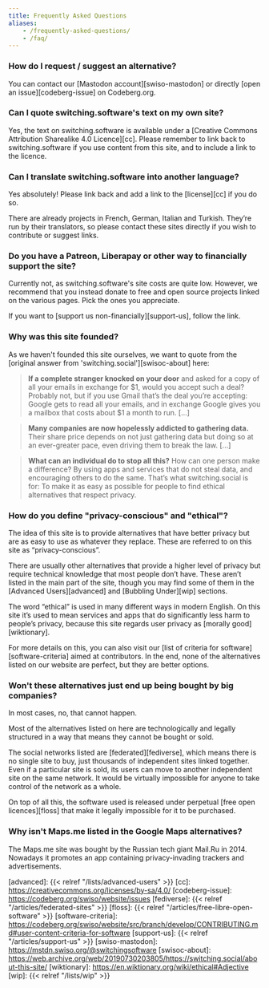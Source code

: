 ```yaml
---
title: Frequently Asked Questions
aliases:
    - /frequently-asked-questions/
    - /faq/
---
```


### How do I request / suggest an alternative?

You can contact our [Mastodon account][swiso-mastodon] or directly [open an issue][codeberg-issue] on Codeberg.org.


### Can I quote switching.software's text on my own site?

Yes, the text on switching.software is available under a [Creative Commons Attribution Sharealike 4.0 Licence][cc]. Please remember to link back to switching.software if you use content from this site, and to include a link to the licence.


### Can I translate switching.software into another language?

Yes absolutely! Please link back and add a link to the [license][cc] if you do so.

There are already projects in French, German, Italian and Turkish. They’re run by their translators, so please contact these sites directly if you wish to contribute or suggest links.


### Do you have a Patreon, Liberapay or other way to financially support the site?

Currently not, as switching.software's site costs are quite low. However, we recommend that you instead donate to free and open source projects linked on the various pages. Pick the ones you appreciate.

If you want to [support us non-financially][support-us], follow the link.


### Why was this site founded?

As we haven't founded this site ourselves, we want to quote from the [original answer from 'switching.social'][swisoc-about] here:

> **If a complete stranger knocked on your door** and asked for a copy of all your emails in exchange for $1, would you accept such a deal? Probably not, but if you use Gmail that’s the deal you’re accepting: Google gets to read all your emails, and in exchange Google gives you a mailbox that costs about $1 a month to run. [...]

> **Many companies are now hopelessly addicted to gathering data.** Their share price depends on not just gathering data but doing so at an ever-greater pace, even driving them to break the law. [...]

> **What can an individual do to stop all this?** How can one person make a difference? By using apps and services that do not steal data, and encouraging others to do the same. That’s what switching.social is for: To make it as easy as possible for people to find ethical alternatives that respect privacy.


### How do you define "privacy-conscious" and "ethical"?

The idea of this site is to provide alternatives that have better privacy but are as easy to use as whatever they replace. These are referred to on this site as “privacy-conscious”.

There are usually other alternatives that provide a higher level of privacy but require technical knowledge that most people don’t have. These aren’t listed in the main part of the site, though you may find some of them in the [Advanced Users][advanced] and [Bubbling Under][wip] sections.

The word “ethical” is used in many different ways in modern English. On this site it’s used to mean services and apps that do significantly less harm to people’s privacy, because this site regards user privacy as [morally good][wiktionary].

For more details on this, you can also visit our [list of criteria for software][software-criteria] aimed at contributors. In the end, none of the alternatives listed on our website are perfect, but they are better options.


### Won't these alternatives just end up being bought by big companies?

In most cases, no, that cannot happen.

Most of the alternatives listed on here are technologically and legally structured in a way that means they cannot be bought or sold.

The social networks listed are [federated][fediverse], which means there is no single site to buy, just thousands of independent sites linked together. Even if a particular site is sold, its users can move to another independent site on the same network. It would be virtually impossible for anyone to take control of the network as a whole.

On top of all this, the software used is released under perpetual [free open licences][floss] that make it legally impossible for it to be purchased.


### Why isn't Maps.me listed in the Google Maps alternatives?

The Maps.me site was bought by the Russian tech giant Mail.Ru in 2014. Nowadays it promotes an app containing privacy-invading trackers and advertisements.


[advanced]: {{< relref "/lists/advanced-users" >}}
[cc]: https://creativecommons.org/licenses/by-sa/4.0/
[codeberg-issue]: https://codeberg.org/swiso/website/issues
[fediverse]: {{< relref "/articles/federated-sites" >}}
[floss]: {{< relref "/articles/free-libre-open-software" >}}
[software-criteria]: https://codeberg.org/swiso/website/src/branch/develop/CONTRIBUTING.md#user-content-criteria-for-software
[support-us]: {{< relref "/articles/support-us" >}}
[swiso-mastodon]: https://mstdn.swiso.org/@switchingsoftware
[swisoc-about]: https://web.archive.org/web/20190730203805/https://switching.social/about-this-site/
[wiktionary]: https://en.wiktionary.org/wiki/ethical#Adjective
[wip]: {{< relref "/lists/wip" >}}